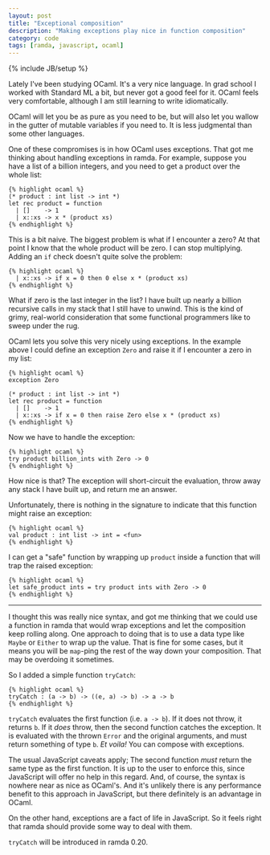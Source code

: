 ```yaml
---
layout: post
title: "Exceptional composition"
description: "Making exceptions play nice in function composition"
category: code
tags: [ramda, javascript, ocaml]
---
```

{% include JB/setup %}

Lately I've been studying OCaml. It's a very nice language. In grad school I 
worked with Standard ML a bit, but never got a good feel for it. OCaml feels 
very comfortable, although I am still learning to write idiomatically.

OCaml will let you be as pure as you need to be, but will also let you wallow 
in the gutter of mutable variables if you need to. It is less judgmental than
some other languages.

One of these compromises is in how OCaml uses exceptions. That got me thinking 
about handling exceptions in ramda. For example, suppose you have a list of a 
billion integers, and you need to get a product over the whole list:

    {% highlight ocaml %}
    (* product : int list -> int *)
    let rec product = function
      | []    -> 1
      | x::xs -> x * (product xs)
    {% endhighlight %}

This is a bit naive. The biggest problem is what if I encounter a zero? At 
that point I know that the whole product will be zero. I can stop multiplying.
Adding an `if` check doesn't quite solve the problem:

    {% highlight ocaml %}
      | x::xs -> if x = 0 then 0 else x * (product xs)
    {% endhighlight %}

What if zero is the last integer in the list? I have built up nearly a billion 
recursive calls in my stack that I still have to unwind. This is the kind of 
grimy, real-world consideration that some functional programmers like to sweep
under the rug.

OCaml lets you solve this very nicely using exceptions. In the example above
I could define an exception `Zero` and raise it if I encounter a zero in my list:

    {% highlight ocaml %}
    exception Zero

    (* product : int list -> int *)
    let rec product = function
      | []    -> 1
      | x::xs -> if x = 0 then raise Zero else x * (product xs)
    {% endhighlight %}

Now we have to handle the exception:

    {% highlight ocaml %}
    try product billion_ints with Zero -> 0
    {% endhighlight %}

How nice is that? The exception will short-circuit the evaluation, throw away 
any stack I have built up, and return me an answer. 

Unfortunately, there is nothing in the signature to indicate that this function 
might raise an exception:

    {% highlight ocaml %}
    val product : int list -> int = <fun> 
    {% endhighlight %}

I can get a "safe" function by wrapping up `product` inside a function that will 
trap the raised exception:

    {% highlight ocaml %}
    let safe_product ints = try product ints with Zero -> 0 
    {% endhighlight %}

-----------

I thought this was really nice syntax, and got me thinking that we could use a 
function in ramda that would wrap exceptions and let the composition keep 
rolling along. One approach to doing that is to use a data type like `Maybe` or 
`Either` to wrap up the value. That is fine for some cases, but it means you will be 
`map`-ping the rest of the way down your composition. That may be overdoing it 
sometimes.

So I added a simple function `tryCatch`:

    {% highlight ocaml %}
    tryCatch : (a -> b) -> ((e, a) -> b) -> a -> b
    {% endhighlight %}

`tryCatch` evaluates the first function (i.e. `a -> b`). If it does not throw, it 
returns `b`. If it *does* throw, then the second function catches the exception.
It is evaluated with the thrown `Error` and the original arguments, and must return
something of type `b`. _Et voila!_ You can compose with exceptions.

The usual JavaScript caveats apply; The second function *must* return the same type 
as the first function. It is up to the user to enforce this, since JavaScript 
will offer no help in this regard. And, of course, the syntax is nowhere near as nice 
as OCaml's. And it's unlikely there is any performance benefit to this approach
in JavaScript, but there definitely is an advantage in OCaml. 

On the other hand, exceptions are a fact of life in JavaScript. So it feels right
that ramda should provide some way to deal with them.

`tryCatch` will be introduced in ramda 0.20.

